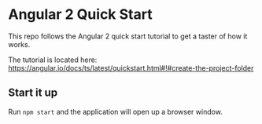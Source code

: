 # Angular 2 Quick Start

This repo follows the Angular 2 quick start tutorial to get a taster of how it works.

The tutorial is located here: https://angular.io/docs/ts/latest/quickstart.html#!#create-the-project-folder

## Start it up

Run `npm start` and the application will open up a browser window.







